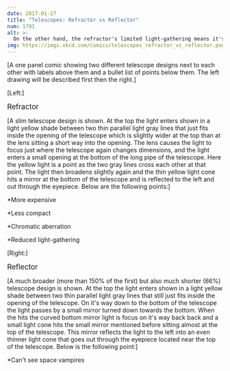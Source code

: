 ```yaml
---
date: 2017-01-27
title: "Telescopes: Refractor vs Reflector"
num: 1791
alt: >-
  On the other hand, the refractor's limited light-gathering means it's unable to make out shadow people or the dark god Chernabog.
img: https://imgs.xkcd.com/comics/telescopes_refractor_vs_reflector.png
---
```

[A one panel comic showing two different telescope designs next to each other with labels above them and a bullet list of points below them. The left drawing will be described first then the right.]

[Left:]

<big>Refractor</big>

[A slim telescope design is shown. At the top the light enters shown in a light yellow shade between two thin parallel light gray lines that just fits inside the opening of the telescope which is slightly wider at the top than at the lens sitting a short way into the opening. The lens causes the light to focus just where the telescope again changes dimensions, and the light enters a small opening at the bottom of the long pipe of the telescope. Here the yellow light is a point as the two gray lines cross each other at that point. The light then broadens slightly again and the thin yellow light cone hits a mirror at the bottom of the telescope and is reflected to the left and out through the eyepiece. Below are the following points:]

\*More expensive

\*Less compact

\*Chromatic aberration

\*Reduced light-gathering

[Right:]

<big>Reflector</big>

[A much broader (more than 150% of the first) but also much shorter (66%) telescope design is shown. At the top the light enters shown in a light yellow shade between two thin parallel light gray lines that still just fits inside the opening of the telescope. On it's way down to the bottom of the telescope the light passes by a small mirror turned down towards the bottom. When the hits the curved bottom mirror light is focus on it's way back back and a small light cone hits the small mirror mentioned before sitting almost at the top of the telescope. This mirror reflects the light to the left into an even thinner light cone that goes out through the eyepiece located near the top of the telescope. Below is the following point:]

\*Can't see space vampires